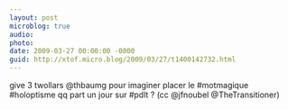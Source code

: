 ```yaml
---
layout: post
microblog: true
audio: 
photo: 
date: 2009-03-27 00:00:00 -0000
guid: http://xtof.micro.blog/2009/03/27/t1400142732.html
---
```

give 3 twollars @thbaumg pour imaginer placer le #motmagique #holoptisme qq part un jour sur #pdlt ? (cc @jfnoubel @TheTransitioner)
